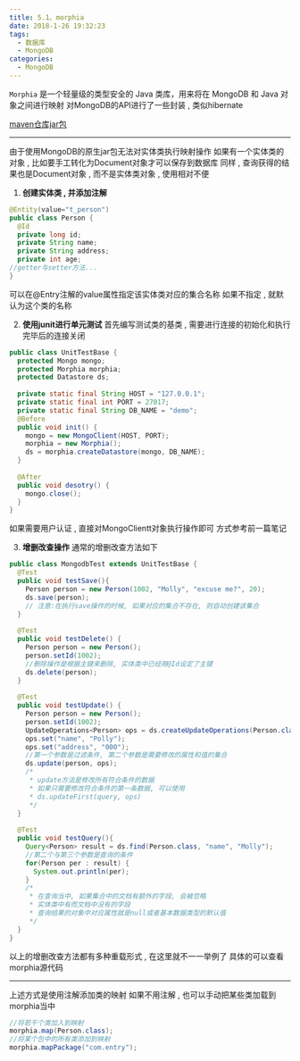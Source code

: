 ```yaml
---
title: 5.1、morphia
date: 2018-1-26 19:32:23
tags: 
  - 数据库
  - MongoDB
categories: 
  - MongoDB
---
```


`Morphia` 是一个轻量级的类型安全的 Java 类库，用来将在 MongoDB 和 Java 对象之间进行映射
对MongoDB的API进行了一些封装 , 类似hibernate
<!-- more -->
[maven仓库jar包](http://mvnrepository.com/artifact/org.mongodb.morphia/morphia)

---
由于使用MongoDB的原生jar包无法对实体类执行映射操作
如果有一个实体类的对象 , 比如要手工转化为Document对象才可以保存到数据库
同样 , 查询获得的结果也是Document对象 , 而不是实体类对象 , 使用相对不便

1. **创建实体类 , 并添加注解**
```java
@Entity(value="t_person")
public class Person {
  @Id
  private long id;
  private String name;
  private String address;
  private int age;
//getter与setter方法...
}
```
可以在@Entry注解的value属性指定该实体类对应的集合名称
如果不指定 , 就默认为这个类的名称

2. **使用junit进行单元测试**
首先编写测试类的基类 , 需要进行连接的初始化和执行完毕后的连接关闭
```java
public class UnitTestBase {
  protected Mongo mongo;
  protected Morphia morphia;
  protected Datastore ds;
  
  private static final String HOST = "127.0.0.1";
  private static final int PORT = 27017;
  private static final String DB_NAME = "demo";
  @Before
  public void init() {
    mongo = new MongoClient(HOST, PORT);
    morphia = new Morphia();
    ds = morphia.createDatastore(mongo, DB_NAME);
  }
  
  @After
  public void desotry() {
    mongo.close();
  }
}
```
如果需要用户认证 , 直接对MongoClientt对象执行操作即可
方式参考前一篇笔记

3. **增删改查操作**
通常的增删改查方法如下
```java
public class MongodbTest extends UnitTestBase {
  @Test
  public void testSave(){
    Person person = new Person(1002, "Molly", "excuse me?", 20);
    ds.save(person);
    // 注意:在执行save操作的时候, 如果对应的集合不存在, 则自动创建该集合
  }
  
  @Test
  public void testDelete() {
    Person person = new Person();
    person.setId(1002);
    //删除操作是根据主键来删除, 实体类中已经用@Id设定了主键
    ds.delete(person);
  }
  
  @Test
  public void testUpdate() {
    Person person = new Person();
    person.setId(1002);
    UpdateOperations<Person> ops = ds.createUpdateOperations(Person.class);
    ops.set("name", "Polly");
    ops.set("address", "000");
    //第一个参数是过滤条件, 第二个参数是需要修改的属性和值的集合
    ds.update(person, ops);
    /*
     * update方法是修改所有符合条件的数据
     * 如果只需要修改符合条件的第一条数据, 可以使用
     * ds.updateFirst(query, ops)
     */
  }
  
  @Test
  public void testQuery(){
    Query<Person> result = ds.find(Person.class, "name", "Molly");
    //第二个与第三个参数是查询的条件
    for(Person per : result) {
      System.out.println(per);
    }
    /*
     * 在查询当中, 如果集合中的文档有额外的字段, 会被忽略
     * 实体类中有而文档中没有的字段
     * 查询结果的对象中对应属性就是null或者基本数据类型的默认值
     */
  }
}
```
以上的增删改查方法都有多种重载形式 , 在这里就不一一举例了
具体的可以查看morphia源代码

---
上述方式是使用注解添加类的映射
如果不用注解 , 也可以手动把某些类加载到morphia当中
```java
//将若干个类加入到映射
morphia.map(Person.class);
//将某个包中的所有类添加到映射
morphia.mapPackage("com.entry");
```